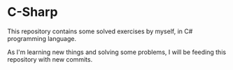 # C-Sharp

 This repository contains some solved exercises by myself, in C# programming language.
 
 As I'm learning new things and solving some problems, I will be feeding this repository with new commits.
